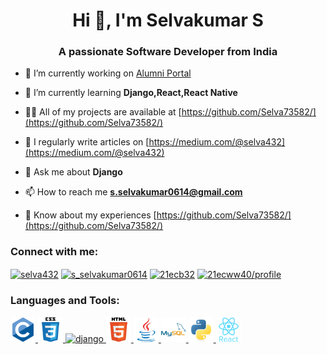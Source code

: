 <!DOCTYPE html>
<html lang="en">
<head>
    <meta charset="UTF-8">
    <meta name="viewport" content="width=device-width, initial-scale=1.0">
    
</head>
<body>
    <h1 align="center">Hi 👋, I'm Selvakumar S</h1>
<h3 align="center">A passionate Software Developer from India</h3>

- 🔭 I’m currently working on [Alumni Portal](https://github.com/Selva73582/alumni-app)

- 🌱 I’m currently learning **Django,React,React Native**

- 👨‍💻 All of my projects are available at [https://github.com/Selva73582/](https://github.com/Selva73582/)

- 📝 I regularly write articles on [https://medium.com/@selva432](https://medium.com/@selva432)

- 💬 Ask me about **Django**

- 📫 How to reach me **s.selvakumar0614@gmail.com**

- 📄 Know about my experiences [https://github.com/Selva73582/](https://github.com/Selva73582/)

<h3 align="left">Connect with me:</h3>
<p align="left">
<a href="https://linkedin.com/in/selva432" target="blank"><img align="center" src="https://raw.githubusercontent.com/rahuldkjain/github-profile-readme-generator/master/src/images/icons/Social/linked-in-alt.svg" alt="selva432" height="30" width="40" /></a>
<a href="https://www.hackerrank.com/s_selvakumar0614" target="blank"><img align="center" src="https://raw.githubusercontent.com/rahuldkjain/github-profile-readme-generator/master/src/images/icons/Social/hackerrank.svg" alt="s_selvakumar0614" height="30" width="40" /></a>
<a href="https://www.leetcode.com/21ecb32" target="blank"><img align="center" src="https://raw.githubusercontent.com/rahuldkjain/github-profile-readme-generator/master/src/images/icons/Social/leet-code.svg" alt="21ecb32" height="30" width="40" /></a>
<a href="https://auth.geeksforgeeks.org/user/21ecww40/profile" target="blank"><img align="center" src="https://raw.githubusercontent.com/rahuldkjain/github-profile-readme-generator/master/src/images/icons/Social/geeks-for-geeks.svg" alt="21ecww40/profile" height="30" width="40" /></a>
</p>

<h3 align="left">Languages and Tools:</h3>
<p align="left"> <a href="https://www.cprogramming.com/" target="_blank" rel="noreferrer"> <img src="https://raw.githubusercontent.com/devicons/devicon/master/icons/c/c-original.svg" alt="c" width="40" height="40"/> </a> <a href="https://www.w3schools.com/css/" target="_blank" rel="noreferrer"> <img src="https://raw.githubusercontent.com/devicons/devicon/master/icons/css3/css3-original-wordmark.svg" alt="css3" width="40" height="40"/> </a> <a href="https://www.coursera.org/account/accomplishments/certificate/S52ZWUR73HKN" target="_blank" rel="noreferrer"> <img src="https://cdn.worldvectorlogo.com/logos/django.svg" alt="django" width="40" height="40"/> </a> <a href="https://www.w3.org/html/" target="_blank" rel="noreferrer"> <img src="https://raw.githubusercontent.com/devicons/devicon/master/icons/html5/html5-original-wordmark.svg" alt="html5" width="40" height="40"/> </a> <a href="https://www.java.com" target="_blank" rel="noreferrer"> <img src="https://raw.githubusercontent.com/devicons/devicon/master/icons/java/java-original.svg" alt="java" width="40" height="40"/> </a> <a href="https://www.udemy.com/certificate/UC-2e72904d-a39c-448a-bd9c-4630cb0d5918/" target="_blank" rel="noreferrer"> <img src="https://raw.githubusercontent.com/devicons/devicon/master/icons/mysql/mysql-original-wordmark.svg" alt="mysql" width="40" height="40"/> </a> <a href="https://www.coursera.org/account/accomplishments/certificate/6ZK8NYS4S75T" target="_blank" rel="noreferrer"> <img src="https://raw.githubusercontent.com/devicons/devicon/master/icons/python/python-original.svg" alt="python" width="40" height="40"/> </a> <a href="https://www.coursera.org/account/accomplishments/certificate/WMZ9KLZYT5RZ" target="_blank" rel="noreferrer"> <img src="https://raw.githubusercontent.com/devicons/devicon/master/icons/react/react-original-wordmark.svg" alt="react" width="40" height="40"/> </a> </p>

</body>
</html>
